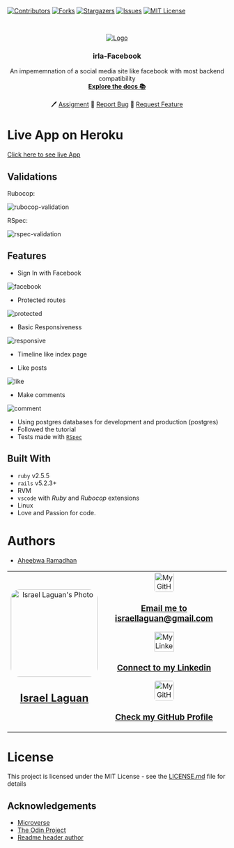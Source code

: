 <!-- PROJECT SHIELDS -->
<!--
*** I'm using markdown "reference style" links for readability.
*** Reference links are enclosed in brackets [ ] instead of parentheses ( ).
*** See the bottom of this document for the declaration of the reference variables
*** for contributors-url, forks-url, etc. This is an optional, concise syntax you may use.
*** https://www.markdownguide.org/basic-syntax/#reference-style-links
-->

[![Contributors][contributors-shield]][contributors-url]
[![Forks][forks-shield]][forks-url]
[![Stargazers][stars-shield]][stars-url]
[![Issues][issues-shield]][issues-url]
[![MIT License][license-shield]][license-url]

<!-- PROJECT LOGO -->
<br />
<p align="center">
  <a href="https://www.microverse.org/">
    <img src="https://user-images.githubusercontent.com/67714964/168324345-461f2d2d-0790-455b-9438-142f21d73743.png" alt="Logo">
  </a>

  <h3 align="center">
	irla-Facebook
  </h3>

  <p align="center">
    An impememnation of a social media site like facebook with most backend compatibility
    <br />
    <a href="https://github.com/raheebwa/irla-facebook/blob/master/README.md"><strong>Explore the docs 📚</strong></a>
    <br />
    <br />
	  🖊️
    <a href="https://www.theodinproject.com/courses/ruby-on-rails/lessons/final-project">Assigment</a>
    🐛
    <a href="https://github.com/raheebwa/irla-facebook/issues">Report Bug</a>
    🙏
    <a href="https://github.com/raheebwa/irla-facebook/issues">Request Feature</a>
  </p>
</p>

# Live App on Heroku

<a href="http://irla.herokuapp.com">Click here to see live App</a>

## Validations

Rubocop:

![rubocop-validation](doc/rubocop.png)

RSpec:

![rspec-validation](doc/rspec.png)

## Features

- Sign In with Facebook

![facebook](doc/facebook.png)

- Protected routes

![protected](doc/protected.png)

- Basic Responsiveness

![responsive](doc/responsive.png)

- Timeline like index page

- Like posts

![like](doc/like.png)

- Make comments

![comment](doc/comment.png)

- Using postgres databases for development and production (postgres)
- Followed the tutorial
- Tests made with [`RSpec`](https://relishapp.com/rspec/)

## Built With

- `ruby` v2.5.5
- `rails` v5.2.3+
- RVM
- `vscode` with _Ruby_ and _Rubocop_ extensions
- Linux
- Love and Passion for code.

# Authors

- [Aheebwa Ramadhan](https://github.com/raheebwa)
<table style="width:100%">
  <tr>
    <td>
        <div align="center">
            <a href="./docs/img/photo.png" target="_blank" rel="author">
                <img src="https://avatars2.githubusercontent.com/u/36519478?s=460&v=4" style="border-radius: 10%; min-width: 100px;" alt="Israel Laguan's Photo" width="200px">
            </a>
            <h2>
                <a href="https://israel-laguan.github.io/" target="_blank" rel="author">
                    Israel Laguan
                </a>
            </h2>
        </div>
    </td>
    <td>
        <div align="center">
            <a href="mailto:israellaguan@gmail.com" target="_blank" rel="author">
                <img src="https://img.icons8.com/color/48/000000/message-squared.png" style="border-radius: 10%" alt="My GitHub" height="45px">
                <h3>
                    Email me to 
                    <a href="mailto:israellaguan@gmail.com">
                        israellaguan@gmail.com
                    </a>
                </h3>
            </a>
            <a href="https://www.linkedin.com/in/israellaguan/" target="_blank" rel="author">
                <img src="https://img.icons8.com/color/48/000000/linkedin.png" alt="My Linkedin" height="45px">
                <h3>
                    Connect to my Linkedin
                </h3>
            </a>
            <a href="https://github.com/Israel-Laguan" target="_blank" rel="author">
                <img src="https://img.icons8.com/color/48/000000/github--v1.png" 
			style="border-radius: 10%" alt="My GitHub" height="45px"
		>
                <h3>
                    Check my GitHub Profile
                </h3>
            </a>
        </div>
    </td>
  </tr>
</table>

# License

This project is licensed under the MIT License - see the [LICENSE.md](LICENSE.md) file for details

<!-- ACKNOWLEDGEMENTS -->

## Acknowledgements

- [Microverse](https://www.microverse.org/)
- [The Odin Project](https://www.theodinproject.com/)
- [Readme header author](https://github.com/collinsugwu/Microverse201-Enumerable-Methods)

<!-- MARKDOWN LINKS & IMAGES -->
<!-- https://www.markdownguide.org/basic-syntax/#reference-style-links -->

[contributors-shield]: https://img.shields.io/github/contributors/raheebwa/irla-facebook.svg?style=flat-square
[contributors-url]: https://github.com/raheebwa/irla-facebook/graphs/contributors
[forks-shield]: https://img.shields.io/github/forks/raheebwa/irla-facebook
[forks-url]: https://github.com/raheebwa/irla-facebook/network/members
[stars-shield]: https://img.shields.io/github/stars/raheebwa/irla-facebook
[stars-url]: https://github.com/raheebwa/irla-facebook/stargazers
[issues-shield]: https://img.shields.io/github/issues/raheebwa/irla-facebook
[issues-url]: https://github.com/raheebwa/irla-facebook/issues
[license-shield]: https://img.shields.io/github/license/raheebwa/irla-facebook
[license-url]: https://github.com/raheebwa/irla-facebook/blob/master/LICENSE.txt

